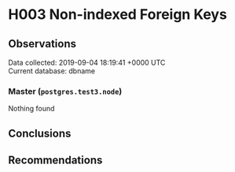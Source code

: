 # H003 Non-indexed Foreign Keys #

## Observations ##
Data collected: 2019-09-04 18:19:41 +0000 UTC  
Current database: dbname  


### Master (`postgres.test3.node`) ###



Nothing found



## Conclusions ##


## Recommendations ##

